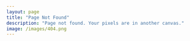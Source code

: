 ```yaml
---
layout: page
title: "Page Not Found"
description: "Page not found. Your pixels are in another canvas."
image: /images/404.png
---  
```


